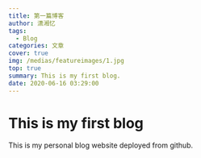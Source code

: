 ```yaml
---
title: 第一篇博客
author: 潇湘忆
tags: 
  - Blog
categories: 文章
cover: true
img: /medias/featureimages/1.jpg
top: true
summary: This is my first blog.
date: 2020-06-16 03:29:00
---
```

# This is my first blog #

This is my personal blog website deployed from github.



